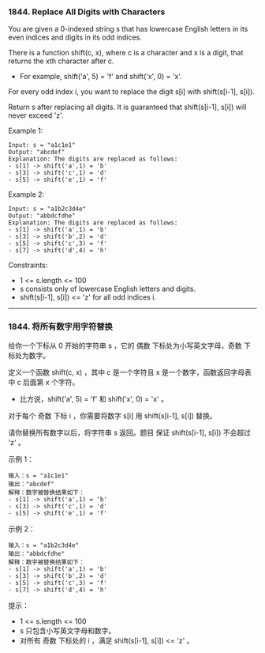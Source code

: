 ### 1844. Replace All Digits with Characters
You are given a 0-indexed string s that has lowercase English letters in its even indices and digits in its odd indices.

There is a function shift(c, x), where c is a character and x is a digit, that returns the xth character after c.

* For example, shift('a', 5) = 'f' and shift('x', 0) = 'x'.

For every odd index i, you want to replace the digit s[i] with shift(s[i-1], s[i]).

Return s after replacing all digits. It is guaranteed that shift(s[i-1], s[i]) will never exceed 'z'.



Example 1:

	Input: s = "a1c1e1"
	Output: "abcdef"
	Explanation: The digits are replaced as follows:
	- s[1] -> shift('a',1) = 'b'
	- s[3] -> shift('c',1) = 'd'
	- s[5] -> shift('e',1) = 'f'

Example 2:

	Input: s = "a1b2c3d4e"
	Output: "abbdcfdhe"
	Explanation: The digits are replaced as follows:
	- s[1] -> shift('a',1) = 'b'
	- s[3] -> shift('b',2) = 'd'
	- s[5] -> shift('c',3) = 'f'
	- s[7] -> shift('d',4) = 'h'



Constraints:

* 1 <= s.length <= 100
* s consists only of lowercase English letters and digits.
* shift(s[i-1], s[i]) <= 'z' for all odd indices i.

----

### 1844. 将所有数字用字符替换
给你一个下标从 0 开始的字符串 s ，它的 偶数 下标处为小写英文字母，奇数 下标处为数字。

定义一个函数 shift(c, x) ，其中 c 是一个字符且 x 是一个数字，函数返回字母表中 c 后面第 x 个字符。

* 比方说，shift('a', 5) = 'f' 和 shift('x', 0) = 'x' 。

对于每个 奇数 下标 i ，你需要将数字 s[i] 用 shift(s[i-1], s[i]) 替换。

请你替换所有数字以后，将字符串 s 返回。题目 保证 shift(s[i-1], s[i]) 不会超过 'z' 。



示例 1：

	输入：s = "a1c1e1"
	输出："abcdef"
	解释：数字被替换结果如下：
	- s[1] -> shift('a',1) = 'b'
	- s[3] -> shift('c',1) = 'd'
	- s[5] -> shift('e',1) = 'f'

示例 2：

	输入：s = "a1b2c3d4e"
	输出："abbdcfdhe"
	解释：数字被替换结果如下：
	- s[1] -> shift('a',1) = 'b'
	- s[3] -> shift('b',2) = 'd'
	- s[5] -> shift('c',3) = 'f'
	- s[7] -> shift('d',4) = 'h'



提示：

* 1 <= s.length <= 100
* s 只包含小写英文字母和数字。
* 对所有 奇数 下标处的 i ，满足 shift(s[i-1], s[i]) <= 'z' 。
